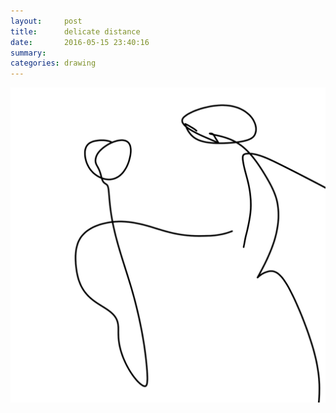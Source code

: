 ```yaml
---
layout:     post
title:      delicate distance
date:       2016-05-15 23:40:16
summary:    
categories: drawing
---
```

![delicate distance](/images/diary/delicate-distance.png "I want more.")
